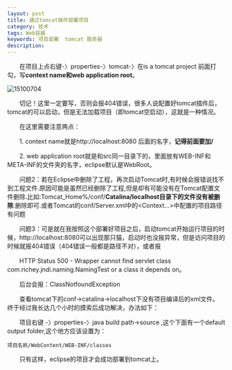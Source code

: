 ```yaml
---
layout: post
title: 通过tomcat插件部署项目
category: 技术
tags: Web容器
keywords: 项目部署  tomcat 服务器
description:
---
```


　　在项目上点右键-〉properties-〉tomcat-〉在is a tomcat project 前面打勾，写**context name和web application root**。

![15100704](/public/img/tec/tomcat04.jpg)

　　切记！这里一定要写，否则会报404错误，很多人说配置好tomcat插件后，tomcat的可以启动，但是无法加载项目（即tomcat空启动），这就是一种情况。

　　在这里需要注意两点：

　　1. context name就是http://localhost:8080 后面的名字，**记得前面要加/**

　　2. web application root就是和src同一目录下的，里面放有WEB-INF和META-INF的文件夹的名字，eclipse默认是WebRoot。

　　问题2：若在Eclipse中删除了工程，再次启动Tomcat时,有时候会报错说找不到工程文件.原因可能是虽然已经删除了工程,但是却有可能没有在Tomcat配置文件删除.比如:Tomcat_Home%/conf/**Catalina/localhost目录下的文件没有被删除**.删除即可.或者Tomcat的conf/Server.xml中的<Context…>中配置的项目路径有问题

　　问题3：可是就在我按照这个部署好项目之后，启动tomcat开始运行项目的时候，http://localhost:8080可以出现那只猫，启动时也没报异常，但是访问项目的时候就报404错误（404错误一般都是路径不对），或者报

　　HTTP Status 500 - Wrapper cannot find servlet class com.richey.jndi.naming.NamingTest or a class it depends on。

　　后台会报：ClassNotfoundException

　　查看tomcat下的conf->catalina->localhost下没有项目编译后的xml文件。
	终于经过我长达几个小时的摸索后成功解决，办法如下：

　　项目右键 -〉properties-〉java build path->source ,这个下面有一个default output folder,这个地方应该设置为：

	项目名称/WebContent/WEB-INF/classes  

　　只有这样，eclipse的项目才会成功部署到tomcat上。



　　
